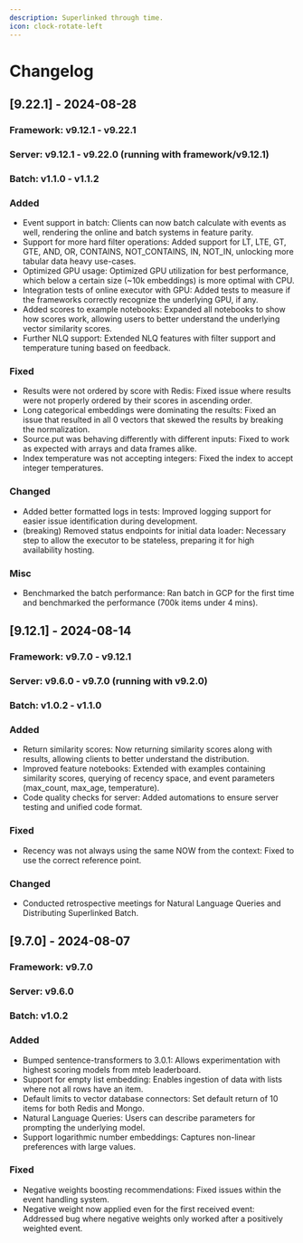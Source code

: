 ```yaml
---
description: Superlinked through time.
icon: clock-rotate-left
---
```


# Changelog

## [9.22.1] - 2024-08-28

### Framework: v9.12.1 - v9.22.1
### Server: v9.12.1 - v9.22.0 (running with framework/v9.12.1)
### Batch: v1.1.0 - v1.1.2

### Added
- Event support in batch: Clients can now batch calculate with events as well, rendering the online and batch systems in feature parity.
- Support for more hard filter operations: Added support for LT, LTE, GT, GTE, AND, OR, CONTAINS, NOT_CONTAINS, IN, NOT_IN, unlocking more tabular data heavy use-cases.
- Optimized GPU usage: Optimized GPU utilization for best performance, which below a certain size (~10k embeddings) is more optimal with CPU.
- Integration tests of online executor with GPU: Added tests to measure if the frameworks correctly recognize the underlying GPU, if any.
- Added scores to example notebooks: Expanded all notebooks to show how scores work, allowing users to better understand the underlying vector similarity scores.
- Further NLQ support: Extended NLQ features with filter support and temperature tuning based on feedback.

### Fixed
- Results were not ordered by score with Redis: Fixed issue where results were not properly ordered by their scores in ascending order.
- Long categorical embeddings were dominating the results: Fixed an issue that resulted in all 0 vectors that skewed the results by breaking the normalization.
- Source.put was behaving differently with different inputs: Fixed to work as expected with arrays and data frames alike.
- Index temperature was not accepting integers: Fixed the index to accept integer temperatures.

### Changed
- Added better formatted logs in tests: Improved logging support for easier issue identification during development.
- (breaking) Removed status endpoints for initial data loader: Necessary step to allow the executor to be stateless, preparing it for high availability hosting.

### Misc
- Benchmarked the batch performance: Ran batch in GCP for the first time and benchmarked the performance (700k items under 4 mins).

## [9.12.1] - 2024-08-14

### Framework: v9.7.0 - v9.12.1
### Server: v9.6.0 - v9.7.0 (running with v9.2.0)
### Batch: v1.0.2 - v1.1.0

### Added
- Return similarity scores: Now returning similarity scores along with results, allowing clients to better understand the distribution.
- Improved feature notebooks: Extended with examples containing similarity scores, querying of recency space, and event parameters (max_count, max_age, temperature).
- Code quality checks for server: Added automations to ensure server testing and unified code format.

### Fixed
- Recency was not always using the same NOW from the context: Fixed to use the correct reference point.

### Changed
- Conducted retrospective meetings for Natural Language Queries and Distributing Superlinked Batch.


## [9.7.0] - 2024-08-07

### Framework: v9.7.0
### Server: v9.6.0
### Batch: v1.0.2

### Added
- Bumped sentence-transformers to 3.0.1: Allows experimentation with highest scoring models from mteb leaderboard.
- Support for empty list embedding: Enables ingestion of data with lists where not all rows have an item.
- Default limits to vector database connectors: Set default return of 10 items for both Redis and Mongo.
- Natural Language Queries: Users can describe parameters for prompting the underlying model.
- Support logarithmic number embeddings: Captures non-linear preferences with large values.

### Fixed
- Negative weights boosting recommendations: Fixed issues within the event handling system.
- Negative weight now applied even for the first received event: Addressed bug where negative weights only worked after a positively weighted event.